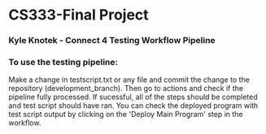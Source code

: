 # CS333-Final Project

### Kyle Knotek - Connect 4 Testing Workflow Pipeline

### To use the testing pipeline:
Make a change in testscript.txt or any file and commit the change to the repository (development_branch). Then go to actions and check if the pipeline fully processed. If sucessful, all of the steps should be completed and test script should have ran. You can check the deployed program with test script output by clicking on the 'Deploy Main Program' step in the workflow.
